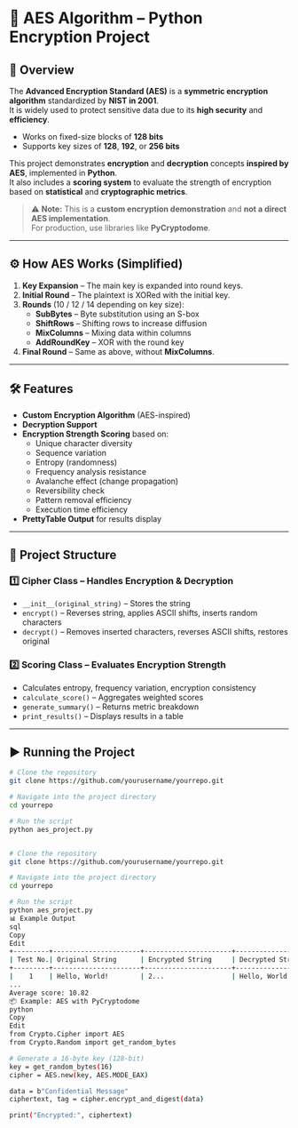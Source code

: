 # 🔐 AES Algorithm – Python Encryption Project

## 📌 Overview
The **Advanced Encryption Standard (AES)** is a **symmetric encryption algorithm** standardized by **NIST in 2001**.  
It is widely used to protect sensitive data due to its **high security** and **efficiency**.

- Works on fixed-size blocks of **128 bits**  
- Supports key sizes of **128**, **192**, or **256 bits**  

This project demonstrates **encryption** and **decryption** concepts **inspired by AES**, implemented in **Python**.  
It also includes a **scoring system** to evaluate the strength of encryption based on **statistical** and **cryptographic metrics**.

> ⚠️ **Note:** This is a **custom encryption demonstration** and **not a direct AES implementation**.  
> For production, use libraries like **PyCryptodome**.

---

## ⚙️ How AES Works (Simplified)

1. **Key Expansion** – The main key is expanded into round keys.  
2. **Initial Round** – The plaintext is XORed with the initial key.  
3. **Rounds** (10 / 12 / 14 depending on key size):  
   - **SubBytes** – Byte substitution using an S-box  
   - **ShiftRows** – Shifting rows to increase diffusion  
   - **MixColumns** – Mixing data within columns  
   - **AddRoundKey** – XOR with the round key  
4. **Final Round** – Same as above, without **MixColumns**.

---

## 🛠 Features

- **Custom Encryption Algorithm** (AES-inspired)  
- **Decryption Support**  
- **Encryption Strength Scoring** based on:
  - Unique character diversity  
  - Sequence variation  
  - Entropy (randomness)  
  - Frequency analysis resistance  
  - Avalanche effect (change propagation)  
  - Reversibility check  
  - Pattern removal efficiency  
  - Execution time efficiency  
- **PrettyTable Output** for results display

---

## 📂 Project Structure

### 1️⃣ Cipher Class – Handles Encryption & Decryption
- `__init__(original_string)` – Stores the string  
- `encrypt()` – Reverses string, applies ASCII shifts, inserts random characters  
- `decrypt()` – Removes inserted characters, reverses ASCII shifts, restores original  

### 2️⃣ Scoring Class – Evaluates Encryption Strength
- Calculates entropy, frequency variation, encryption consistency  
- `calculate_score()` – Aggregates weighted scores  
- `generate_summary()` – Returns metric breakdown  
- `print_results()` – Displays results in a table  

---

## ▶️ Running the Project

```bash
# Clone the repository
git clone https://github.com/yourusername/yourrepo.git

# Navigate into the project directory
cd yourrepo

# Run the script
python aes_project.py


# Clone the repository
git clone https://github.com/yourusername/yourrepo.git

# Navigate into the project directory
cd yourrepo

# Run the script
python aes_project.py
📊 Example Output
sql
Copy
Edit
+---------+----------------------+----------------------+----------------------+-------------------+-------+--------------+
| Test No.| Original String      | Encrypted String     | Decrypted String     | Decryption Success| Score | Running Time |
+---------+----------------------+----------------------+----------------------+-------------------+-------+--------------+
|    1    | Hello, World!        | 2...                 | Hello, World!        | True              | 12.45 | 0.00015      |
...
Average score: 10.82
📦 Example: AES with PyCryptodome
python
Copy
Edit
from Crypto.Cipher import AES
from Crypto.Random import get_random_bytes

# Generate a 16-byte key (128-bit)
key = get_random_bytes(16)
cipher = AES.new(key, AES.MODE_EAX)

data = b"Confidential Message"
ciphertext, tag = cipher.encrypt_and_digest(data)

print("Encrypted:", ciphertext)
